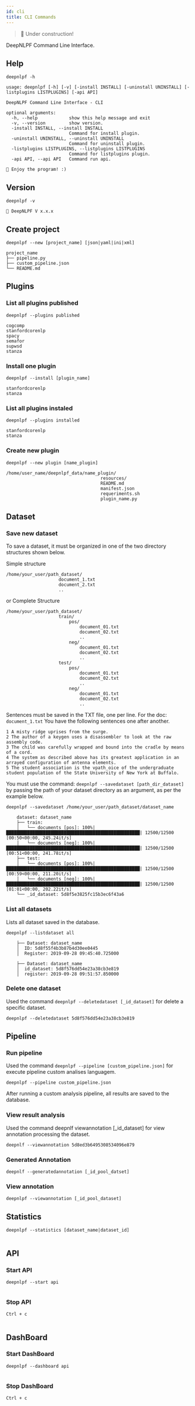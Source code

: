 ```yaml
---
id: cli
title: CLI Commands
---
```


> 🚧 Under construction!

DeepNLPF Command Line Interface.

## Help
<!--DOCUSAURUS_CODE_TABS-->
<!--Shell-->
```shell
deepnlpf -h
```
<!--Output-->
```shell
usage: deepnlpf [-h] [-v] [-install INSTALL] [-uninstall UNINSTALL] [-listplugins LISTPLUGINS] [-api API]

DeepNLPF Command Line Interface - CLI

optional arguments:
  -h, --help            show this help message and exit
  -v, --version         show version.
  -install INSTALL, --install INSTALL
                        Command for install plugin.
  -uninstall UNINSTALL, --uninstall UNINSTALL
                        Command for uninstall plugin.
  -listplugins LISTPLUGINS, --listplugins LISTPLUGINS
                        Command for listplugins plugin.
  -api API, --api API   Command run api.

🐙 Enjoy the program! :)
```
<!--END_DOCUSAURUS_CODE_TABS-->



## Version
<!--DOCUSAURUS_CODE_TABS-->
<!--Shell-->
```shell
deepnlpf -v
```
<!--Output-->
```shell
🐙 DeepNLPF V x.x.x
```
<!--END_DOCUSAURUS_CODE_TABS-->



## Create project
<!--DOCUSAURUS_CODE_TABS-->
<!--Shell-->
```shell
deepnlpf --new [project_name] [json|yaml|ini|xml]
```
<!--Output-->
```shell
project_name
├── pipeline.py
├── custom_pipeline.json
└── README.md
```
<!--END_DOCUSAURUS_CODE_TABS-->



## Plugins

### List all plugins published
<!--DOCUSAURUS_CODE_TABS-->
<!--Shell-->
```shell
deepnlpf --plugins published
```
<!--Output-->
```shell
cogcomp
stanfordcorenlp
spacy
semafor
supwsd
stanza
```
<!--END_DOCUSAURUS_CODE_TABS-->

### Install one plugin
<!--DOCUSAURUS_CODE_TABS-->
<!--Shell-->
```shell
deepnlpf --install [plugin_name]
```
<!--Output-->
```shell
stanfordcorenlp
stanza
```
<!--END_DOCUSAURUS_CODE_TABS-->

### List all plugins instaled
<!--DOCUSAURUS_CODE_TABS-->
<!--Shell-->
```shell
deepnlpf --plugins installed
```
<!--Output-->
```shell
stanfordcorenlp
stanza
```
<!--END_DOCUSAURUS_CODE_TABS-->

### Create new plugin
<!--DOCUSAURUS_CODE_TABS-->
<!--Shell-->
```shell
deepnlpf --new plugin [name_plugin]
```
<!--Output-->
```shell
/home/user_name/deepnlpf_data/name_plugin/
                                    resources/
                                    README.md
                                    manifest.json
                                    requeriments.sh
                                    plugin_name.py
```
<!--END_DOCUSAURUS_CODE_TABS-->

## Dataset

### Save new dataset
To save a dataset, it must be organized in one of the two directory structures shown below.

Simple structure

    /home/your_user/path_dataset/
                        document_1.txt
                        document_2.txt
                        ..

or Complete Structure

    /home/your_user/path_dataset/
                        train/
                            pos/
                                document_01.txt
                                document_02.txt
                                ..
                            neg/
                                document_01.txt
                                document_02.txt
                                ..
                        test/
                            pos/
                                document_01.txt
                                document_02.txt
                                ..
                            neg/
                                document_01.txt
                                document_02.txt
                                ..

Sentences must be saved in the TXT file, one per line.
For the doc: ```document_1.txt``` You have the following sentences one after another.

    1 A misty ridge uprises from the surge.
    2 The author of a keygen uses a disassembler to look at the raw assembly code.
    3 The child was carefully wrapped and bound into the cradle by means of a cord.
    4 The system as described above has its greatest application in an arrayed configuration of antenna elements.
    5 The student association is the vpath_oice of the undergraduate student population of the State University of New York at Buffalo.


You must use the command: ```deepnlpf --savedataset [path_dir_dataset]``` by passing the path of your dataset directory as an argument, as per the example below.
<!--DOCUSAURUS_CODE_TABS-->
<!--Shell-->
```shell
deepnlpf --savedataset /home/your_user/path_dataset/dataset_name
```
<!--Output-->
```shell
    dataset: dataset_name
    ├── train:
    │   └── documents [pos]: 100%|███████████████████████████████████████████████████| 12500/12500 [00:50<00:00, 245.24it/s]
    │   └── documents [neg]: 100%|███████████████████████████████████████████████████| 12500/12500 [00:51<00:00, 241.78it/s]
    ├── test:
    │   └── documents [pos]: 100%|███████████████████████████████████████████████████| 12500/12500 [00:59<00:00, 211.20it/s]
    │   └── documents [neg]: 100%|███████████████████████████████████████████████████| 12500/12500 [01:01<00:00, 202.22it/s]
    └── _id_dataset: 5d8f5e3825fc15b3ec6f43a6
```
<!--END_DOCUSAURUS_CODE_TABS-->

### List all datasets
Lists all dataset saved in the database.
<!--DOCUSAURUS_CODE_TABS-->
<!--Shell-->
```shell
deepnlpf --listdataset all
```
<!--Output-->
```shell
    ├── Dataset: dataset_name
    │  ID: 5d8f55f4b3b87b4d30ee0445
    │  Register: 2019-09-28 09:45:40.725000

    ├── Dataset: dataset_name
    │  id_dataset: 5d8f576dd54e23a38cb3e819
    │  register: 2019-09-28 09:51:57.850000
```
<!--END_DOCUSAURUS_CODE_TABS-->

### Delete one dataset
Used the command ```deepnlpf --deletedataset [_id_dataset]``` for delete a specific dataset.
<!--DOCUSAURUS_CODE_TABS-->
<!--Shell-->
```shell
deepnlpf --deletedataset 5d8f576dd54e23a38cb3e819 
```
<!--END_DOCUSAURUS_CODE_TABS-->

## Pipeline

### Run pipeline
Used the command ```deepnlpf --pipeline [custom_pipeline.json]``` for execute pipeline custom analises languagem.
<!--DOCUSAURUS_CODE_TABS-->
<!--Shell-->
```shell
deepnlpf --pipeline custom_pipeline.json
```
<!--END_DOCUSAURUS_CODE_TABS-->

After running a custom analysis pipeline, all results are saved to the database.

### View result analysis

Used the command deepnlf viewannotation [_id_dataset] for view annotation processing the dataset.
<!--DOCUSAURUS_CODE_TABS-->
<!--Shell-->
```shell
deepnlf --viewannotation 5d8ed3b6495308534096e879
```
<!--END_DOCUSAURUS_CODE_TABS-->

### Generated Annotation
<!--DOCUSAURUS_CODE_TABS-->
<!--Shell-->
```shell
deepnlf --generatedannotation [_id_pool_datset]
```
<!--END_DOCUSAURUS_CODE_TABS-->

### View annotation
<!--DOCUSAURUS_CODE_TABS-->
<!--Shell-->
```shell
deepnlpf --viewannotation [_id_pool_dataset]
```
<!--END_DOCUSAURUS_CODE_TABS-->



## Statistics
<!--DOCUSAURUS_CODE_TABS-->
<!--Shell-->
```shell
deepnlpf --statistics [dataset_name|dataset_id]
```
<!--Output-->
```shell
```
<!--END_DOCUSAURUS_CODE_TABS-->



## API
### Start API
<!--DOCUSAURUS_CODE_TABS-->
<!--Shell-->
```shell
deepnlpf --start api
```
<!--Output-->
```shell
```
<!--END_DOCUSAURUS_CODE_TABS-->

### Stop API
<!--DOCUSAURUS_CODE_TABS-->
<!--Shell-->
```shell
Ctrl + c
```
<!--Output-->
```shell
```
<!--END_DOCUSAURUS_CODE_TABS-->



## DashBoard
### Start DashBoard
<!--DOCUSAURUS_CODE_TABS-->
<!--Shell-->
```shell
deepnlpf --dashboard api
```
<!--Output-->
```shell
```
<!--END_DOCUSAURUS_CODE_TABS-->

### Stop DashBoard
<!--DOCUSAURUS_CODE_TABS-->
<!--Shell-->
```shell
Ctrl + c
```
<!--Output-->
```shell
```
<!--END_DOCUSAURUS_CODE_TABS-->
